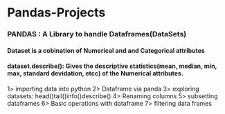 # Pandas-Projects

### PANDAS : A Library to handle Dataframes(DataSets)

#### Dataset is a cobination of Numerical and and Categorical attributes
        
#### dataset.describe(): Gives the descriptive statistics(mean, median, min, max, standard devidation, etcc)  of the Numerical attributes.
1> importing data into python
2> Dataframe via panda
3> exploring datasets: head()tail()info()describe()
4> Renaming columns
5> subsetting dataframes
6> Basic operations with dataframe
7> filtering data frames
